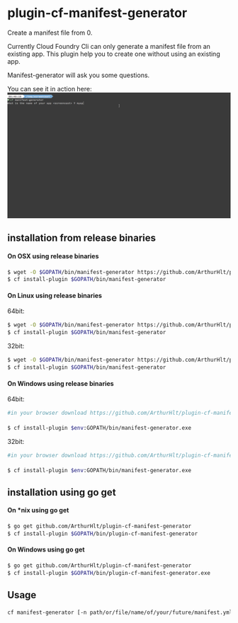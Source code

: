 # plugin-cf-manifest-generator

Create a manifest file from 0.

Currently Cloud Foundry Cli can only generate a manifest file from an existing app. This plugin help you to create one without using an existing app.

Manifest-generator will ask you some questions.

You can see it in action here:
![manifest-generator](/img/manifest-generator.gif "Demo manifest-generator")


## installation from release binaries

#### On OSX using release binaries

```bash
$ wget -O $GOPATH/bin/manifest-generator https://github.com/ArthurHlt/plugin-cf-manifest-generator/releases/download/v1.0.0/manifest-generator_darwin_amd64
$ cf install-plugin $GOPATH/bin/manifest-generator
```

#### On Linux using release binaries

64bit:

```bash
$ wget -O $GOPATH/bin/manifest-generator https://github.com/ArthurHlt/plugin-cf-manifest-generator/releases/download/v1.0.0/manifest-generator_linux_amd64
$ cf install-plugin $GOPATH/bin/manifest-generator
```

32bit:

```bash
$ wget -O $GOPATH/bin/manifest-generator https://github.com/ArthurHlt/plugin-cf-manifest-generator/releases/download/v1.0.0/manifest-generator_linux_386
$ cf install-plugin $GOPATH/bin/manifest-generator
```

#### On Windows using release binaries

64bit:

```bash
#in your browser download https://github.com/ArthurHlt/plugin-cf-manifest-generator/releases/download/v1.0.0/manifest-generator_windows_amd64.exe and place it in $GOPATH/bin/manifest-generator.exe

$ cf install-plugin $env:GOPATH/bin/manifest-generator.exe
```

32bit:

```bash
#in your browser download https://github.com/ArthurHlt/plugin-cf-manifest-generator/releases/download/v1.0.0/manifest-generator_windows_386.exe and place it in $GOPATH/bin/manifest-generator.exe

$ cf install-plugin $env:GOPATH/bin/manifest-generator.exe
```

## installation using go get

#### On *nix using go get

```bash
$ go get github.com/ArthurHlt/plugin-cf-manifest-generator
$ cf install-plugin $GOPATH/bin/plugin-cf-manifest-generator
```

#### On Windows using go get

```bash
$ go get github.com/ArthurHlt/plugin-cf-manifest-generator
$ cf install-plugin $GOPATH/bin/plugin-cf-manifest-generator.exe
```

## Usage

```bash
cf manifest-generator [-n path/or/file/name/of/your/future/manifest.yml]
```
